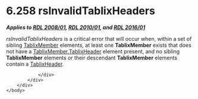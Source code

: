 <html dir="LTR" xmlns:mshelp="http://msdn.microsoft.com/mshelp" xmlns:ddue="http://ddue.schemas.microsoft.com/authoring/2003/5" xmlns:xlink="http://www.w3.org/1999/xlink" xmlns:tool="http://www.microsoft.com/tooltip">
    <head>
        <meta http-equiv="Content-Type" content="text/html; CHARSET=utf-8"></meta>
        <meta name="save" content="history"></meta>
        <title>6.258 rsInvalidTablixHeaders</title>
        <xml>
            <mshelp:toctitle title="6.258 rsInvalidTablixHeaders"></mshelp:toctitle>
            <mshelp:rltitle title="[MS-RDL]: rsInvalidTablixHeaders"></mshelp:rltitle>
            <mshelp:keyword index="A" term="6701b91e-f212-4807-bc99-7f2f2ab62a3c"></mshelp:keyword>
            <mshelp:attr name="DCSext.ContentType" value="open specification"></mshelp:attr>
            <mshelp:attr name="AssetID" value="6701b91e-f212-4807-bc99-7f2f2ab62a3c"></mshelp:attr>
            <mshelp:attr name="TopicType" value="kbRef"></mshelp:attr>
            <mshelp:attr name="DCSext.Title" value="[MS-RDL]: rsInvalidTablixHeaders" />
        </xml>
    </head>
    <body>
        <div id="header">
            <h1 class="heading">6.258 rsInvalidTablixHeaders</h1>
        </div>
        <div id="mainSection">
            <div id="mainBody">
                <div id="allHistory" class="saveHistory"></div>
                <div id="sectionSection0" class="section" name="collapseableSection">
                    

<p><b><i>Applies to </i></b><a href="1e855f94-4617-47e4-b89e-0856c6cb420f.md"><b><i>RDL 2008/01</i></b></a><b><i>,
</i></b><a href="3428e690-a348-4ec7-8a6a-8efb42d2cdee.md"><b><i>RDL 2010/01</i></b></a><b><i>,
and </i></b><a href="52ce3983-2bfc-4e72-9359-42aaf5fe4509.md"><b><i>RDL 2016/01</i></b></a></p>

<p><i>rsInvalidTablixHeaders</i> is a critical error that will
occur when, within a set of sibling <a href="1d8a9691-b173-4e24-9ea9-1f486bc824fd.md">TablixMember</a> elements, at
least one <b>TablixMember</b> exists that does not have a <a href="90993eca-bc8f-4e4c-9eeb-e92ac7395c96.md">TablixMember.TablixHeader</a>
element present, and no sibling <b>TablixMember</b> elements or their
descendant <b>TablixMember</b> elements contain a <a href="ac71f119-59be-471b-9316-e95b931402cb.md">TablixHeader</a>.</p>


                </div>
            </div>
        </div>
    </body>
</html>